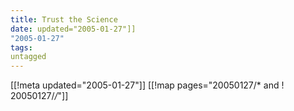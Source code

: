 ```yaml
---
title: Trust the Science
date: updated="2005-01-27"]]
"2005-01-27"
tags:
untagged
---
```

[[!meta updated="2005-01-27"]]
[[!map pages="20050127/* and ! 20050127/*/*"]]
